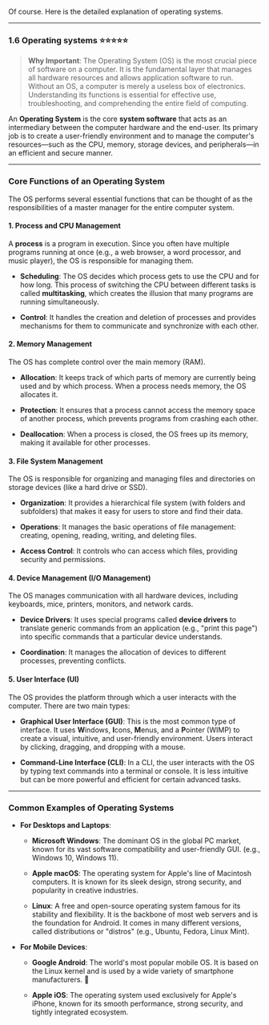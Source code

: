 Of course. Here is the detailed explanation of operating systems.

---

### 1.6 Operating systems ⭐⭐⭐⭐⭐

> **Why Important**: The Operating System (OS) is the most crucial piece of software on a computer. It is the fundamental layer that manages all hardware resources and allows application software to run. Without an OS, a computer is merely a useless box of electronics. Understanding its functions is essential for effective use, troubleshooting, and comprehending the entire field of computing.

An **Operating System** is the core **system software** that acts as an intermediary between the computer hardware and the end-user. Its primary job is to create a user-friendly environment and to manage the computer's resources—such as the CPU, memory, storage devices, and peripherals—in an efficient and secure manner.

---

### Core Functions of an Operating System

The OS performs several essential functions that can be thought of as the responsibilities of a master manager for the entire computer system.

#### 1. Process and CPU Management

A **process** is a program in execution. Since you often have multiple programs running at once (e.g., a web browser, a word processor, and music player), the OS is responsible for managing them.

- **Scheduling**: The OS decides which process gets to use the CPU and for how long. This process of switching the CPU between different tasks is called **multitasking**, which creates the illusion that many programs are running simultaneously.
    
- **Control**: It handles the creation and deletion of processes and provides mechanisms for them to communicate and synchronize with each other.
    

#### 2. Memory Management

The OS has complete control over the main memory (RAM).

- **Allocation**: It keeps track of which parts of memory are currently being used and by which process. When a process needs memory, the OS allocates it.
    
- **Protection**: It ensures that a process cannot access the memory space of another process, which prevents programs from crashing each other.
    
- **Deallocation**: When a process is closed, the OS frees up its memory, making it available for other processes.
    

#### 3. File System Management

The OS is responsible for organizing and managing files and directories on storage devices (like a hard drive or SSD).

- **Organization**: It provides a hierarchical file system (with folders and subfolders) that makes it easy for users to store and find their data.
    
- **Operations**: It manages the basic operations of file management: creating, opening, reading, writing, and deleting files.
    
- **Access Control**: It controls who can access which files, providing security and permissions.
    

#### 4. Device Management (I/O Management)

The OS manages communication with all hardware devices, including keyboards, mice, printers, monitors, and network cards.

- **Device Drivers**: It uses special programs called **device drivers** to translate generic commands from an application (e.g., "print this page") into specific commands that a particular device understands.
    
- **Coordination**: It manages the allocation of devices to different processes, preventing conflicts.
    

#### 5. User Interface (UI)

The OS provides the platform through which a user interacts with the computer. There are two main types:

- **Graphical User Interface (GUI)**: This is the most common type of interface. It uses **W**indows, **I**cons, **M**enus, and a **P**ointer (WIMP) to create a visual, intuitive, and user-friendly environment. Users interact by clicking, dragging, and dropping with a mouse.
    
- **Command-Line Interface (CLI)**: In a CLI, the user interacts with the OS by typing text commands into a terminal or console. It is less intuitive but can be more powerful and efficient for certain advanced tasks.
    

---

### Common Examples of Operating Systems

- **For Desktops and Laptops**:
    
    - **Microsoft Windows**: The dominant OS in the global PC market, known for its vast software compatibility and user-friendly GUI. (e.g., Windows 10, Windows 11).
        
    - **Apple macOS**: The operating system for Apple's line of Macintosh computers. It is known for its sleek design, strong security, and popularity in creative industries.
        
    - **Linux**: A free and open-source operating system famous for its stability and flexibility. It is the backbone of most web servers and is the foundation for Android. It comes in many different versions, called distributions or "distros" (e.g., Ubuntu, Fedora, Linux Mint).
        
- **For Mobile Devices**:
    
    - **Google Android**: The world's most popular mobile OS. It is based on the Linux kernel and is used by a wide variety of smartphone manufacturers. 📱
        
    - **Apple iOS**: The operating system used exclusively for Apple's iPhone, known for its smooth performance, strong security, and tightly integrated ecosystem.